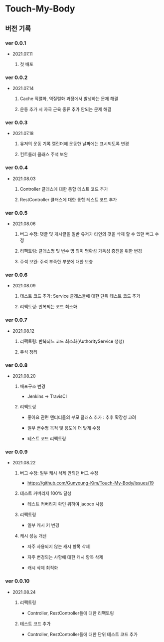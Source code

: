 # Touch-My-Body

## 버전 기록

### ver 0.0.1 

- 2021.07.11

    1. 첫 배포

### ver 0.0.2

- 2021.07.14

    1. Cache 직렬화, 역질렬화 과정에서 발생하는 문제 해결

    2. 운동 추가 시 자극 근육 종류 추가 안되는 문제 해결

### ver 0.0.3

- 2021.07.18

    1. 유저의 운동 기록 캘린더에 운동한 날짜에는 표시되도록 변경

    2. 컨트롤러 클래스 주석 보완

### ver 0.0.4

- 2021.08.03

    1. Controller 클래스에 대한 통합 테스트 코드 추가 

    2. RestController 클래스에 대한 통합 테스트 코드 추가 

### ver 0.0.5

- 2021.08.06

    1. 버그 수정: 댓글 및 게시글을 일반 유저가 타인의 것을 삭제 할 수 있던 버그 수정
 
    2. 리팩토링: 클래스명 및 변수 명 의미 명확성 가독성 증진을 위한 변경

    3. 주석 보완: 주석 부족한 부분에 대한 보충 

### ver 0.0.6

- 2021.08.09

    1. 테스트 코드 추가: Service 클래스들에 대한 단위 테스트 코드 추가 

    2. 리팩토링: 반복되는 코드 최소화

### ver 0.0.7

- 2021.08.12

    1. 리팩토링: 반복되느 코드 최소화(AuthorityService 생성)

    2. 주석 정리

### ver 0.0.8 

- 2021.08.20

    1. 배포구조 변경

         - Jenkins -> TravisCI

    2. 리팩토링

         - 좋아요 관련 엔티티들의 부모 클래스 추가 : 추후 확장성 고려

         - 일부 변수명 목적 및 용도에 더 맞게 수정

         - 테스트 코드 리팩토링

### ver 0.0.9

- 2021.08.22

    1. 버그 수정: 일부 캐시 삭제 안되던 버그 수정

         - https://github.com/Gunyoung-Kim/Touch-My-Body/issues/19

    2. 테스트 커버리지 100% 달성

         - 테스트 커버리지 확인 위하여 jacoco 사용

    3. 리팩토링

         - 일부 캐시 키 변경

    4. 캐시 성능 개선

         - 자주 사용되지 않는 캐시 항목 삭제

         - 자주 변경되는 사항에 대한 캐시 항목 삭제

         - 캐시 삭제 최적화

### ver 0.0.10

- 2021.08.24

    1. 리팩토링

         - Controller, RestController들에 대한 리팩토링

    2. 테스트 코드 추가

         - Controller, RestController들에 대한 단위 테스트 코드 추가
